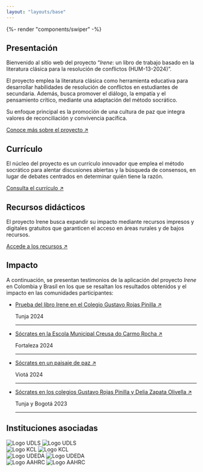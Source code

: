 ```yaml
---
layout: "layouts/base"
---
```


<section class="home-section carousel">
    {%- render "components/swiper" -%}
</section>
<section class="home-section hero">
    <div class="hero-content">
        <h1 class="visually-hidden">Presentación</h1>
        <div class="hero-copy">
            <p>Bienvenido al sitio web del proyecto <span class="serifa step-1 medium">“<em>Irene</em>: un libro de trabajo basado en la literatura clásica para la resolución de conflictos (HUM-13-2024)”.</span></p>
            <p>El proyecto emplea la literatura clásica como herramienta educativa para desarrollar habilidades de resolución de conflictos en estudiantes de secundaria. Además, busca promover el diálogo, la empatía y el pensamiento crítico, mediante una adaptación del método socrático.</p>
            <p>Su enfoque principal es la promoción de una cultura de paz que integra valores de reconciliación y convivencia pacífica.</p>
            <a href="/acerca-de/introduccion" class="section-link">
                Conoce más sobre el proyecto
                <span>&#8599;</span>
            </a>
        </div>
    </div>
</section>
<section class="home-section two-grid">
    <div class="flex-end">
        <h2>Currículo</h2>
        <p>El núcleo del proyecto es un currículo innovador que emplea el método socrático para alentar discusiones abiertas y la búsqueda de consensos, en lugar de debates centrados en determinar quién tiene la razón.</p>
        <a href="/curriculo" class="section-link">
        Consulta el currículo
        <span>&#8599;</span>
        </a>
    </div>
    <div class="flex-end">
        <h2>Recursos didácticos</h2>
        <p>El proyecto Irene busca expandir su impacto mediante recursos impresos y digitales gratuitos que garanticen el acceso en áreas rurales y de bajos recursos.</p>
        <a href="/recursos-didacticos/guia-socratica/es/" class="section-link">
        Accede a los recursos
        <span>&#8599;</span>
        </a>
    </div>
</section>

<section class="home-section testimonials">
    <h2>Impacto</h2>
    <p>A continuación, se presentan testimonios de la aplicación del proyecto <em>Irene</em> en Colombia y Brasil en los que se resaltan los resultados obtenidos y el impacto en las comunidades participantes:</p>
    <ul class="testimonials-list">
        <li class="testimonial">
            <p>
                <a class="testimonial-link" href="/impacto/tunja-2024/">
                    Prueba del libro Irene en el Colegio Gustavo Rojas Pinilla
                    <span>&#8599;</span>
                </a>
            </p>
            <span class="city">Tunja</span>
            <span class="year">2024</span>
        </li>
        <hr class="solid">
        <li class="testimonial">
            <p>
                <a class="testimonial-link" href="/impacto/fortaleza-2024/">
                    Sócrates en la Escola Municipal Creusa do Carmo Rocha
                    <span>&#8599;</span>
                </a>
            </p>
            <span class="city">Fortaleza</span>
            <span class="year">2024</span>
        </li>
        <hr class="solid">
        <li class="testimonial">
            <p>
                <a class="testimonial-link" href="/impacto/viota-2024/">
                    Sócrates en un paisaje de paz
                    <span>&#8599;</span>
                </a>
            </p>
            <span class="city">Viotá</span>
            <span class="year">2024</span>
        </li>
        <hr class="solid">
        <li class="testimonial">
            <p>
                <a class="testimonial-link" href="/impacto/tunja-bogota-2023/">
                    Sócrates en los colegios Gustavo Rojas Pinilla y Delia Zapata Olivella
                    <span>&#8599;</span>
            </a>
            </p>
            <span class="city">Tunja y Bogotá</span>
            <span class="year">2023</span>
        </li>
        <hr class="solid">
    </ul>
</section>
<section class="home-section institutions">
    <h2>Instituciones asociadas</h2>
    <!-- <p>Laboris veniam veniam ut aute ea laborum enim voluptate.</p> -->
    <div class="logos">
    <!-- Logo UDLS -->
        <div class="logo-wrapper">
            <img class="logo-light" src="/img/inicio/logos/udls-g.svg" alt="Logo UDLS">
            <img class="logo-dark" src="/img/inicio/logos/udls-g-i.svg" alt="Logo UDLS">
        </div>
        <!-- Logo KCL -->
        <div class="logo-wrapper">
            <img class="logo-light" src="/img/inicio/logos/kcl-g.svg" alt="Logo KCL">
            <img class="logo-dark" src="/img/inicio/logos/kcl-g-i.svg" alt="Logo KCL">
        </div>
        <!-- Logo UDEDA -->
        <div class="logo-wrapper">
            <img class="logo-light" src="/img/inicio/logos/udeda-g.svg" alt="Logo UDEDA">
            <img class="logo-dark" src="/img/inicio/logos/udeda-g-i.svg" alt="Logo UDEDA">
        </div>
        <!-- Logo AAHRC -->
        <div class="logo-wrapper">
            <img class="logo-light" src="/img/inicio/logos/aahrc-g.svg" alt="Logo AAHRC">
            <img class="logo-dark" src="/img/inicio/logos/aahrc-g-i.svg" alt="Logo AAHRC">
        </div>
    </div>
</section>
